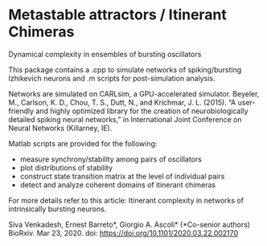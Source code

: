 # Metastable attractors / Itinerant Chimeras 
 Dynamical complexity in ensembles of bursting oscillators
 
 This package contains a .cpp to simulate networks of spiking/bursting Izhikevich neurons and .m scripts for post-simulation analysis.
 
 Networks are simulated on CARLsim, a GPU-accelerated simulator. 
 Beyeler, M., Carlson, K. D., Chou, T. S., Dutt, N., and Krichmar, J. L. (2015). 
 “A user-friendly and highly optimized library for the creation of neurobiologically detailed spiking neural networks,” in International Joint Conference on Neural Networks (Killarney, IE).
 
 Matlab scripts are provided for the following:
  - measure synchrony/stability among pairs of oscillators
  - plot distributions of stability 
  - construct state transition matrix at the level of individual pairs
  - detect and analyze coherent domains of itinerant chimeras
  
 For more details refer to this article:
 Itinerant complexity in networks of intrinsically bursting neurons.
 
 Siva Venkadesh, Ernest Barreto*, Giorgio A. Ascoli* 
 (*Co-senior authors)
 BioRxiv. Mar 23, 2020. doi: https://doi.org/10.1101/2020.03.22.002170